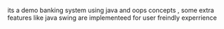 its a demo banking system using java and oops concepts , some extra features like java swing are implementeed for user freindly experrience
